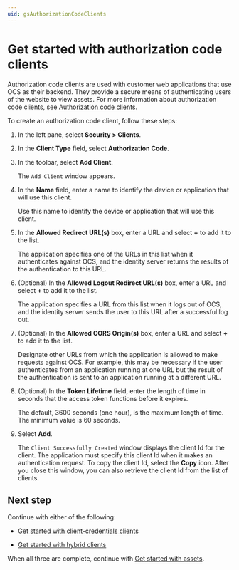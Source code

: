 ```yaml
---
uid: gsAuthorizationCodeClients
---
```


# Get started with authorization code clients

Authorization code clients are used with customer web applications that use OCS as their backend. They provide a secure means of authenticating users of the website to view assets. For more information about authorization code clients, see [Authorization code clients](xref:ccClients#authorization-code-client).

To create an authorization code client, follow these steps:

1. In the left pane, select **Security > Clients**.

1. In the **Client Type** field, select **Authorization Code**.

1. In the toolbar, select **Add Client**.

   The `Add Client` window appears.

1. In the **Name** field, enter a name to identify the device or application that will use this client. 

   Use this name to identify the device or application that will use this client.

1. In the **Allowed Redirect URL(s)** box, enter a URL and select **+** to add it to the list.
   
   The application specifies one of the URLs in this list when it authenticates against OCS, and the identity server returns the results of the authentication to this URL.

1. (Optional) In the **Allowed Logout Redirect URL(s)** box, enter a URL and select **+** to add it to the list.
   
   The application specifies a URL from this list when it logs out of OCS, and the identity server sends the user to this URL after a successful log out.

1. (Optional) In the **Allowed CORS Origin(s)** box, enter a URL and select **+** to add it to the list.  
   
   Designate other URLs from which the application is allowed to make requests against OCS. For example, this may be necessary if the user authenticates from an application running at one URL but the result of the authentication is sent to an application running at a different URL.
   
1. (Optional) In the **Token Lifetime** field, enter the length of time in seconds that the access token functions before it expires. 

   The default, 3600 seconds (one hour), is the maximum length of time. The minimum value is 60 seconds.

1. Select **Add**.  

   The `Client Successfully Created` window displays the client Id for the client. The application must specify this client Id when it makes an authentication request. To copy the client Id, select the **Copy** icon. After you close this window, you can also retrieve the client Id from the list of clients.

## Next step

Continue with either of the following:

- [Get started with client-credentials clients](xref:gsClientCredentialsClients) 

- [Get started with hybrid clients](xref:gsHybridClients)

When all three are complete, continue with [Get started with assets](xref:gsAssets).